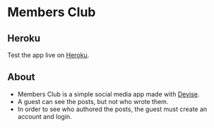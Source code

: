 # Members Club

## Heroku
Test the app live on [Heroku](https://damp-plateau-36514.herokuapp.com).

## About
* Members Club is a simple social media app made with [Devise](https://github.com/heartcombo/devise).
* A guest can see the posts, but not who wrote them.
* In order to see who authored the posts, the guest must create an account and login.